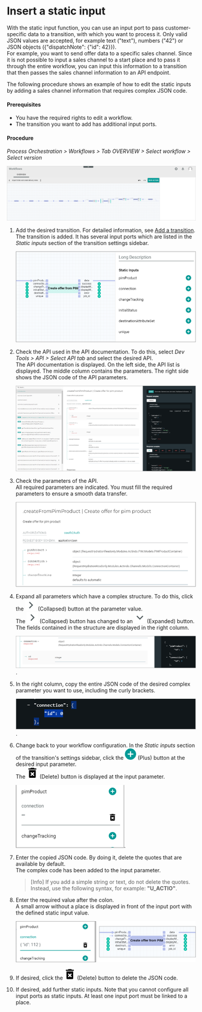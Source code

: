 # Insert a static input

With the static input function, you can use an input port to pass customer-specific data to a transition, with which you want to process it. Only valid JSON values are accepted, for example text ("text"), numbers ("42") or JSON objects ({"dispatchNote": {"id": 42}}).  
For example, you want to send offer data to a specific sales channel. Since it is not possible to input a sales channel to a start place and to pass it through the entire workflow, you can input this information to a transition that then passes the sales channel information to an API endpoint.   

The following procedure shows an example of how to edit the static inputs by adding a sales channel information that requires complex JSON code. 

#### Prerequisites

- You have the required rights to edit a workflow. 
- The transition you want to add has additional input ports.


#### Procedure

*Process Orchestration > Workflows > Tab OVERVIEW > Select workflow > Select version*

![Workflow editor](../../Assets/Screenshots/ActindoWorkFlow/Workflows/WorkflowEditor.png "[Workflow editor]")

1. Add the desired transition. For detailed information, see [Add a transition](./01_ManageWorkflows.md#add-a-transition).   
    The transition is added. It has several input ports which are listed in the *Static inputs* section of the transition settings sidebar. 

    ![Input ports](../../Assets/Screenshots/ActindoWorkFlow/Workflows/TransitionInputPorts.png)

2. Check the API used in the API documentation. To do this, select *Dev Tools > API > Select API tab* and select the desired API.    
    The API documentation is displayed. On the left side, the API list is displayed. The middle column contains the parameters. The right side shows the JSON code of the API parameters. 
      
    ![API documentation](../../Assets/Screenshots/ActindoWorkFlow/Workflows/WorkflowAPIDocumentation.png "[API documentation]")

    
3. Check the parameters of the API.    
    All required parameters are indicated. You must fill the required parameters to ensure a smooth data transfer.
     
   ![API parameters](../../Assets/Screenshots/ActindoWorkFlow/Workflows/TransitionStaticInputParameters.png "[API parameters]")
   
4. Expand all parameters which have a complex structure. To do this, click the ![Collapsed](../../Assets/Icons/Close.png "[Collapsed]") (Collapsed) button at the parameter value.   
    The ![Collapsed](../../Assets/Icons/Close.png "[Collapsed]") (Collapsed) button has changed to an ![Expanded](../../Assets/Icons/Down.png "[Expanded]") (Expanded) button. The fields contained in the structure are displayed in the right column.

     ![Expanded parameter](../../Assets/Screenshots/ActindoWorkFlow/Workflows/TransitionStaticInputComplex.png "[Expanded parameter]").

5. In the right column, copy the entire JSON code of the desired complex parameter you want to use, including the curly brackets.

    ![Copy input in curly brackets](../../Assets/Screenshots/ActindoWorkFlow/Workflows/TransitionStaticInputCopy.png "[Copy input in curly brackets]").

6. Change back to your workflow configuration. In the *Static inputs* section of the transition's settings sidebar, click the ![Plus](../../Assets/Icons/Plus04.png "[Plus]") (Plus) button at the desired input parameter.    
    The ![Delete](../../Assets/Icons/Trash07.png "[Delete]") (Delete) button is displayed at the input parameter. 

    ![Add JSON code](../../Assets/Screenshots/ActindoWorkFlow/Workflows/TransitionStaticInputAdd.png "[Add JSON code]").
    
7. Enter the copied JSON code. By doing it, delete the quotes that are available by default.   
    The complex code has been added to the input parameter. 

    > [Info] If you add a simple string or text, do not delete the quotes. Instead, use the following syntax, for example: **"U_ACTIO"**.
    
8. Enter the required value after the colon.    
    A small arrow without a place is displayed in front of the input port with the defined static input value. 

    ![Insert JSON code](../../Assets/Screenshots/ActindoWorkFlow/Workflows/TransitionStaticInputInsert.png "[Insert JSON code]")
    

9. If desired, click the ![Delete](../../Assets/Icons/Trash07.png "[Delete]") (Delete) button to delete the JSON code. 

10. If desired, add further static inputs. Note that you cannot configure all input ports as static inputs. At least one input port must be linked to a place.  